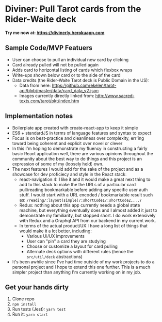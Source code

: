 # Diviner: Pull Tarot cards from the Rider-Waite deck

**Try me now at: https://divinerly.herokuapp.com**

## Sample Code/MVP Featuers

* User can choose to pull an individual new card by clicking
* Card already pulled will not be pulled again
* Adds card to horizontal listing of cards which flexbox wraps
* Write-ups shown below card or to the side of the card
* Data credits (the Rider-Waite Tarot deck is Public Domain in the US):
  * Data from here: https://github.com/ekelen/tarot-api/blob/master/data/card_data_v2.json
  * Images currently directly linked from: http://www.sacred-texts.com/tarot/pkt/index.htm
## Implementation notes

* Boilerplate app created with create-react-app to keep it simple
* ES6 + standardJS in terms of language features and syntax to expect
* Focus is on best-practice and cleanliness over complexity, err'ing toward being coherent and explicit over novel or clever
* In this I'm hoping to demonstrate my fluency in constructing a fairly basic React application well, there are various opinions throughout the community about the best way to do things and this project is an expression of some of my (loosely held) own.
* The next features I would add for the sake of the project and as a showcase for dev proficiecy and style in the React stack:
  * react-navigation 4: I like it and it would make a great next thing to add to this stack to make the the URLs of a particular card pull/reading bookmarkable before adding any specific user auth stuff. I would start with a URL encoded / bookmarkable result such as: `/reading/:layout(simple)/:shortCode1/:shortCode2,...?`
  * Redux: nothing about this app currently needs a global state machine, but everything eventually does and I almost added it just to demonstrate my familiarity, but stopped short. I do work extensively with Redux and a Graphql API from our backend in my current work.
  * In terms of the actual product/UX I have a long list of things that would make it a lot better, including: 
    * Various UI/UX improvements
    * User can "pin" a card they are studying
    * Choose or customize a layout for card pulling
    * Alternate deck options with different rules (hence the `src/util/deck` abstractions)
* It's been awhile since I've had time outside of my work projects to do a personal project and I hope to extend this one further. This is a much simpler project than anything I'm currently working on in my job.

## Get your hands dirty

 1. Clone repo
 2. `npm install`
 3. Run tests (Jest): `yarn test` 
 3. Run it: `yarn start`

